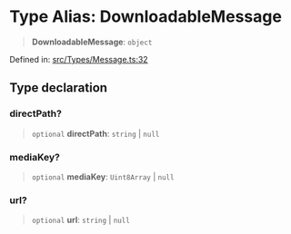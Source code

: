 # Type Alias: DownloadableMessage

> **DownloadableMessage**: `object`

Defined in: [src/Types/Message.ts:32](https://github.com/WhiskeySockets/Baileys/blob/2fdabb7f387029b680a2c5e056c7022c25b0f110/src/Types/Message.ts#L32)

## Type declaration

### directPath?

> `optional` **directPath**: `string` \| `null`

### mediaKey?

> `optional` **mediaKey**: `Uint8Array` \| `null`

### url?

> `optional` **url**: `string` \| `null`
